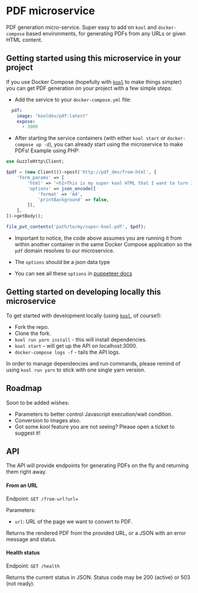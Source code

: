 # PDF microservice

PDF generation micro-service. Super easy to add on `kool` and `docker-compose` based environments, for generating PDFs from any URLs or given HTML content.

## Getting started using this microservice in your project

If you use Docker Compose (hopefully with [`kool`](https://github.com/kool-dev/kool) to make things simpler) you can get PDF generation on your project with a few simple steps:

- Add the service to your `docker-compose.yml` file:

```yml
  pdf:
    image: "kooldev/pdf:latest"
    expose:
      - 3000
```

- After starting the service containers (with either `kool start` or `docker-compose up -d`), you can already start using the microservice to make PDFs! Example using PHP:

```php
use GuzzleHttp\Client;

$pdf = (new Client())->post('http://pdf_dev/from-html', [
    'form_params' => [
        'html' => '<h1>This is my super kool HTML that I want to turn into an awesome PDF file!</h1> <p> This is a very silly example, but you get the idea of how powerful this is <b>:)</b> </p>',
        'options' => json_encode([
            'format' => 'A4',
            'printBackground' => false,
        ]),
    ],
])->getBody();

file_put_contents('path/to/my/super-kool.pdf', $pdf);
```

* Important to notice, the code above assumes you are running it from within another container in the same Docker Compose application so the `pdf` domain resolves to our microservice.

* The `options` should be a json data type

* You can see all these `options` in [puppeteer docs](https://github.com/puppeteer/puppeteer/blob/main/docs/api.md#pagepdfoptions)

## Getting started on developing locally this microservice

To get started with development locally (using [`kool`](https://github.com/kool-dev/kool), of course!):

- Fork the repo.
- Clone the fork.
- `kool run yarn install` - this will install dependencies.
- `kool start` - will get up the API on localhost:3000.
- `docker-compose logs -f` - tails the API logs.

In order to manage dependencies and run commands, please remind of using `kool run yarn` to stick with one single yarn version.

## Roadmap

Soon to be added wishes:

- Parameters to better control Javascript execution/wait condition.
- Conversion to images also.
- Got some _kool_ feature you are not seeing? Please open a ticket to suggest it!

## API

The API will provide endpoints for generating PDFs on the fly and returning them right away.

#### From an URL

Endpoint: `GET /from-url?url=`

Parameters:
 - `url`: URL of the page we want to convert to PDF.

Returns the rendered PDF from the provided URL, or a JSON with an error message and status.

#### Health status

Endpoint: `GET /health`

Returns the current status in JSON. Status code may be 200 (active) or 503 (not ready).
